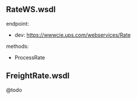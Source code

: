 ## RateWS.wsdl
endpoint: 
- dev: https://wwwcie.ups.com/webservices/Rate

methods:
- ProcessRate

## FreightRate.wsdl
@todo

